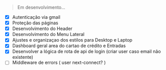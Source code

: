 > Em desenvolvimento...

- [x] Autenticação via gmail
- [x] Proteção das páginas
- [x] Desenvolvimento do Header
- [x] Desenvolvimento do Menu Lateral
- [x] Ajustes e organizaçao dos estilos para Desktop e Laptop
- [x] Dashboard geral area do cartao de crédito e Entradas
- [x] Desenvolver a lógica de rota de api de login (criar user caso email não existente)
- [ ] Middleware de errors ( user next-connect? )
